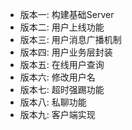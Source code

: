 - 版本一: 构建基础Server
- 版本二: 用户上线功能
- 版本三: 用户消息广播机制
- 版本四: 用户业务层封装
- 版本五: 在线用户查询
- 版本六: 修改用户名
- 版本七: 超时强踢功能
- 版本八: 私聊功能
- 版本九: 客户端实现